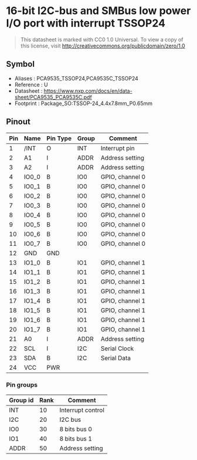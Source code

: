 # 16-bit I2C-bus and SMBus low power I/O port with interrupt TSSOP24

> This datasheet is marked with CC0 1.0
> Universal. To view a copy of this license, visit
> http://creativecommons.org/publicdomain/zero/1.0

## Symbol

* Aliases : PCA9535_TSSOP24,PCA9535C_TSSOP24
* Reference : U
* Datasheet : https://www.nxp.com/docs/en/data-sheet/PCA9535_PCA9535C.pdf
* Footprint : Package_SO:TSSOP-24_4.4x7.8mm_P0.65mm

## Pinout

|Pin|Name|Pin Type|Group|Comment|
|---|---|---|---|---|
|1|/INT|O|INT|Interrupt pin|
|2|A1|I|ADDR|Address setting|
|3|A2|I|ADDR|Address setting|
|4|IO0_0|B|IO0|GPIO, channel 0|
|5|IO0_1|B|IO0|GPIO, channel 0|
|6|IO0_2|B|IO0|GPIO, channel 0|
|7|IO0_3|B|IO0|GPIO, channel 0|
|8|IO0_4|B|IO0|GPIO, channel 0|
|9|IO0_5|B|IO0|GPIO, channel 0|
|10|IO0_6|B|IO0|GPIO, channel 0|
|11|IO0_7|B|IO0|GPIO, channel 0|
|12|GND|GND|||
|13|IO1_0|B|IO1|GPIO, channel 1|
|14|IO1_1|B|IO1|GPIO, channel 1|
|15|IO1_2|B|IO1|GPIO, channel 1|
|16|IO1_3|B|IO1|GPIO, channel 1|
|17|IO1_4|B|IO1|GPIO, channel 1|
|18|IO1_5|B|IO1|GPIO, channel 1|
|19|IO1_6|B|IO1|GPIO, channel 1|
|20|IO1_7|B|IO1|GPIO, channel 1|
|21|A0|I|ADDR|Address setting|
|22|SCL|I|I2C|Serial Clock|
|23|SDA|B|I2C|Serial Data|
|24|VCC|PWR|||

### Pin groups

|Group id|Rank|Comment|
|---|---|---|
|INT|10|Interrupt control|
|I2C|20|I2C bus|
|IO0|30|8 bits bus 0|
|IO1|40|8 bits bus 1|
|ADDR|50|Address setting|
